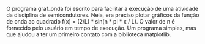 O programa graf_onda foi escrito para facilitar a execução de uma atividade da disciplina de semicondutores.
Nela, era preciso plotar gráficos da função de onda ao quadrado f(x) = (2/L) * sin(n * pi * x / L). 
O valor de n é fornecido pelo usuário em tempo de execução.
Um programa simples, mas que ajudou a ter um primeiro contato com a biblioteca matplotlib.  

